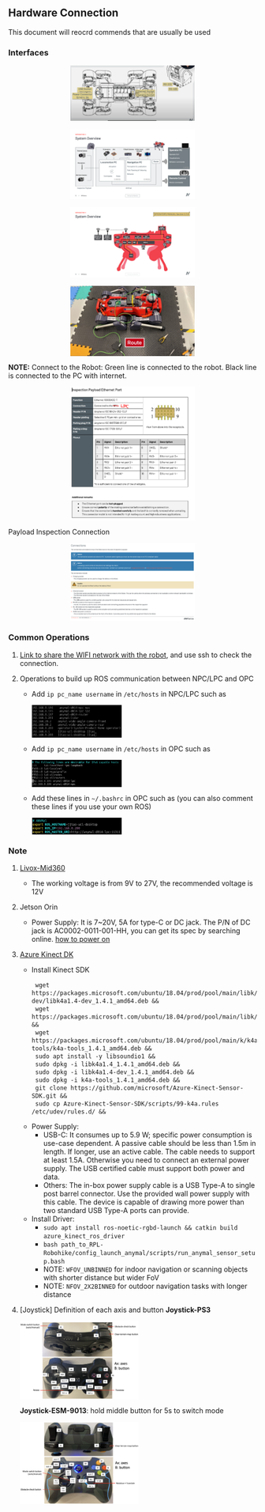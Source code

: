 ## Hardware Connection
This document will reocrd commends that are usually be used

### Interfaces
<div align="center">
  <a href="">
    <img align="center" src="image/anymal_d014_hardware_interface.png" width="50%" alt="anymal_d014_hardware_interface">
  </a> 
</div>

</br>

<div align="center">
  <a href="">
    <img align="center" src="image/anymal_d014_sensor_overview.png" width="50%" alt="anymal_d014_sensor_overview.png">
  </a> 
</div>

</br>

<div align="center">
  <a href="">
    <img align="center" src="image/anymal_d014_sensor_network_overview.png" width="50%" alt="anymal_d014_sensor_network_overview.png">
  </a> 
</div>

</br>

<div align="center">
  <a href="">
    <img align="center" src="image/anymal_d014_network_connection.png" width="50%" alt="anymal_d014_network_connection">
  </a> 
</div>

**NOTE:** Connect to the Robot: Green line is connected to the robot. Black line is connected to the PC with internet. 

<div align="center">
  <a href="">
    <img align="center" src="image/anymal_d014_payload_inspection_ethernet.png" width="50%" alt="anmal_d014_payload_inspection_ethernet">
  </a>
</div>

Payload Inspection Connection
<div align="center">
  <a href="">
    <img align="center" src="image/anymal_payload_connection.png" width="50%" alt="image/anymal_payload_connection.png">
  </a>
</div>

### Common Operations
1. [Link to share the WIFI network with the robot](https://anymal-research.docs.anymal.com/user_manual/anymal_d100_operators_manual-workforce_app/release-23.12/html/Operators_Manual/Service_and_maintenance/Upgrade_the_software_and_firmware_of_the_Robot/Share_the_internet_connection_from_the_OPC_to_the_Robot.htm), and use ssh to check the connection.

2. Operations to build up ROS communication between NPC/LPC and OPC

   - Add ```ip pc_name username``` in ```/etc/hosts``` in NPC/LPC such as
      <div align="left">
        <a href="">
          <img align="center" src="image/screenshot_host_hosts.png" width="40%" alt="screenshot_host_hosts">
        </a> 
      </div>
     
	- Add ```ip pc_name username``` in ```/etc/hosts``` in OPC such as
      <div align="left">
        <a href="">
        <img align="center" src="image/screenshot_client_hosts.png" width="40%" alt="screenshot_client_hosts">
        </a> 
      </div>     
     
   - Add these lines in ```~/.bashrc``` in OPC such as (you can also comment these lines if you use your own ROS)
     <div align="left">
       <a href="">
         <img align="center" src="image/screenshot_client_bash.png" width="40%" alt="screenshot_client_bash">
       </a> 
     </div>     

### Note
1. [Livox-Mid360](https://terra-1-g.djicdn.com/851d20f7b9f64838a34cd02351370894/livox%20mid%20360%20%E7%94%A8%E6%88%B7%E4%BD%BF%E7%94%A8%E6%89%8B%E5%86%8C240222/Livox_Mid-360_User_Manual_EN.pdf)
   - The working voltage is from 9V to 27V, the recommended voltage is 12V
2. Jetson Orin
   - Power Supply: It is 7~20V, 5A for type-C or DC jack. The P/N of DC jack is AC0002-0011-001-HH, you can get its spec by searching online. [how to power on](https://developer.nvidia.com/embedded/learn/jetson-agx-orin-devkit-user-guide/howto.html)
3. [Azure Kinect DK](https://learn.microsoft.com/en-us/azure/kinect-dk/hardware-specification)
   - Install Kinect SDK
     ```
      wget https://packages.microsoft.com/ubuntu/18.04/prod/pool/main/libk/libk4a1.4-dev/libk4a1.4-dev_1.4.1_amd64.deb &&
      wget https://packages.microsoft.com/ubuntu/18.04/prod/pool/main/libk/libk4a1.4/libk4a1.4_1.4.1_amd64.deb &&
      wget https://packages.microsoft.com/ubuntu/18.04/prod/pool/main/k/k4a-tools/k4a-tools_1.4.1_amd64.deb &&
      sudo apt install -y libsoundio1 &&
      sudo dpkg -i libk4a1.4_1.4.1_amd64.deb &&
      sudo dpkg -i libk4a1.4-dev_1.4.1_amd64.deb &&
      sudo dpkg -i k4a-tools_1.4.1_amd64.deb &&
      git clone https://github.com/microsoft/Azure-Kinect-Sensor-SDK.git &&
      sudo cp Azure-Kinect-Sensor-SDK/scripts/99-k4a.rules /etc/udev/rules.d/ &&
     ```
   - Power Supply:
     - USB-C: It consumes up to 5.9 W; specific power consumption is use-case dependent. A passive cable should be less than 1.5m in length. If longer, use an active cable. The cable needs to support at least 1.5A. Otherwise you need to connect an external power supply. The USB certified cable must support both power and data.
     - Others: The in-box power supply cable is a USB Type-A to single post barrel connector. Use the provided wall power supply with this cable. The device is capable of drawing more power than two standard USB Type-A ports can provide.
   - Install Driver:
     - ```sudo apt install ros-noetic-rgbd-launch && catkin build azure_kinect_ros_driver```
     - ```bash path_to_RPL-Robohike/config_launch_anymal/scripts/run_anymal_sensor_setup.bash```
     - NOTE: ```WFOV_UNBINNED``` for indoor navigation or scanning objects with shorter distance but wider FoV
     - NOTE: ```NFOV_2X2BINNED``` for outdoor navigation tasks with longer distance
3. [Joystick] Definition of each axis and button
    **Joystick-PS3**
    <div align="left">
      <a href="">
        <img align="center" src="image/joystick_ps3_description.png" width="50%" alt="joystick_ps3_description">
      </a> 
    </div>
    
    **Joystick-ESM-9013**: hold middle button for 5s to switch mode
    <div align="left">
      <a href="">
        <img align="center" src="image/joystick_esm9013_description.png" width="50%" alt="joystick_esm9013_description">
      </a> 
    </div>
